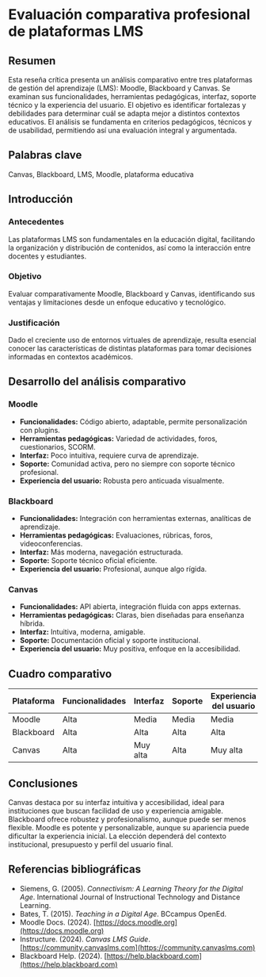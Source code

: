 # Evaluación comparativa profesional de plataformas LMS

## Resumen
Esta reseña crítica presenta un análisis comparativo entre tres plataformas de gestión del aprendizaje (LMS): Moodle, Blackboard y Canvas. Se examinan sus funcionalidades, herramientas pedagógicas, interfaz, soporte técnico y la experiencia del usuario. El objetivo es identificar fortalezas y debilidades para determinar cuál se adapta mejor a distintos contextos educativos. El análisis se fundamenta en criterios pedagógicos, técnicos y de usabilidad, permitiendo así una evaluación integral y argumentada.

## Palabras clave
Canvas, Blackboard, LMS, Moodle, plataforma educativa

## Introducción
### Antecedentes
Las plataformas LMS son fundamentales en la educación digital, facilitando la organización y distribución de contenidos, así como la interacción entre docentes y estudiantes.

### Objetivo
Evaluar comparativamente Moodle, Blackboard y Canvas, identificando sus ventajas y limitaciones desde un enfoque educativo y tecnológico.

### Justificación
Dado el creciente uso de entornos virtuales de aprendizaje, resulta esencial conocer las características de distintas plataformas para tomar decisiones informadas en contextos académicos.

## Desarrollo del análisis comparativo

### Moodle
- **Funcionalidades:** Código abierto, adaptable, permite personalización con plugins.
- **Herramientas pedagógicas:** Variedad de actividades, foros, cuestionarios, SCORM.
- **Interfaz:** Poco intuitiva, requiere curva de aprendizaje.
- **Soporte:** Comunidad activa, pero no siempre con soporte técnico profesional.
- **Experiencia del usuario:** Robusta pero anticuada visualmente.

### Blackboard
- **Funcionalidades:** Integración con herramientas externas, analíticas de aprendizaje.
- **Herramientas pedagógicas:** Evaluaciones, rúbricas, foros, videoconferencias.
- **Interfaz:** Más moderna, navegación estructurada.
- **Soporte:** Soporte técnico oficial eficiente.
- **Experiencia del usuario:** Profesional, aunque algo rígida.

### Canvas
- **Funcionalidades:** API abierta, integración fluida con apps externas.
- **Herramientas pedagógicas:** Claras, bien diseñadas para enseñanza híbrida.
- **Interfaz:** Intuitiva, moderna, amigable.
- **Soporte:** Documentación oficial y soporte institucional.
- **Experiencia del usuario:** Muy positiva, enfoque en la accesibilidad.

## Cuadro comparativo

| Plataforma  | Funcionalidades | Interfaz | Soporte | Experiencia del usuario |
|-------------|-----------------|----------|---------|--------------------------|
| Moodle      | Alta            | Media    | Media   | Media                    |
| Blackboard  | Alta            | Alta     | Alta    | Alta                     |
| Canvas      | Alta            | Muy alta | Alta    | Muy alta                 |

## Conclusiones
Canvas destaca por su interfaz intuitiva y accesibilidad, ideal para instituciones que buscan facilidad de uso y experiencia amigable. Blackboard ofrece robustez y profesionalismo, aunque puede ser menos flexible. Moodle es potente y personalizable, aunque su apariencia puede dificultar la experiencia inicial. La elección dependerá del contexto institucional, presupuesto y perfil del usuario final.

## Referencias bibliográficas
- Siemens, G. (2005). *Connectivism: A Learning Theory for the Digital Age*. International Journal of Instructional Technology and Distance Learning.
- Bates, T. (2015). *Teaching in a Digital Age*. BCcampus OpenEd.
- Moodle Docs. (2024). [https://docs.moodle.org](https://docs.moodle.org)
- Instructure. (2024). *Canvas LMS Guide*. [https://community.canvaslms.com](https://community.canvaslms.com)
- Blackboard Help. (2024). [https://help.blackboard.com](https://help.blackboard.com)
